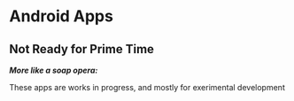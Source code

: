 # Android Apps #
## Not Ready for Prime Time ##
<b><i>More like a soap opera:</b></i>
<p>
These apps are works in  progress, and mostly for exerimental development